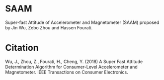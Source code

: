 # SAAM

Super-fast Attitude of Accelerometer and Magnetometer (SAAM) proposed by Jin Wu, Zebo Zhou and Hassen Fourati.

# Citation

Wu, J., Zhou, Z., Fourati, H., Cheng, Y. (2018) A Super Fast Attitude Determination Algorithm for Consumer-Level Accelerometer and Magnetometer. IEEE Transactions on Consumer Electronics.
